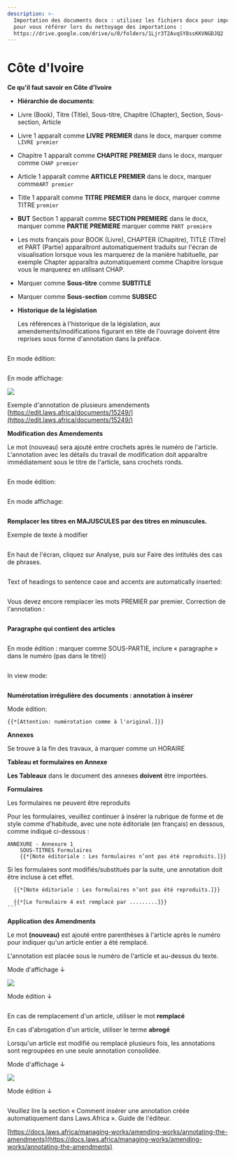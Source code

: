 ```yaml
---
description: >-
  Importation des documents docx : utilisez les fichiers docx pour importer et
  pour vous référer lors du nettoyage des importations :
  https://drive.google.com/drive/u/0/folders/1Ljr3T2AvqSY8ssKKVNGDJQ2
---
```


# Côte d'Ivoire

**Ce qu'il faut savoir en Côte d'Ivoire**

* **Hiérarchie de documents**:
* &#x20;Livre (Book), Titre (Title), Sous-titre, Chapitre (Chapter), Section, Sous-section, Article&#x20;
* Livre 1 apparaît comme **LIVRE PREMIER** dans le docx, marquer comme `LIVRE premier`
* Chapitre 1 apparaît comme **CHAPITRE PREMIER** dans le docx, marquer comme `CHAP premier`
* &#x20;Article 1 apparaît comme  **ARTICLE PREMIER** dans le docx, marquer comme`ART premier`&#x20;
* Title 1 apparaît comme **TITRE PREMIER** dans le docx, marquer comme TITRE `premier`
* **BUT** Section 1 apparaît comme  **SECTION PREMIERE** dans le docx, marquer comme **PARTIE PREMIERE** marquer comme `PART première`
* Les mots français pour BOOK (Livre), CHAPTER (Chapitre), TITLE (Titre) et PART (Partie) apparaîtront automatiquement traduits sur l'écran de visualisation lorsque vous les marquerez de la manière habituelle, par exemple Chapter apparaîtra automatiquement comme Chapitre lorsque vous le marquerez en utilisant CHAP.
* Marquer comme **Sous-titre** comme **SUBTITLE**
* Marquer comme **Sous-section** comme **SUBSEC**
*   **Historique de la législation**

    Les références à l'historique de la législation, aux amendements/modifications figurant en tête de l'ouvrage doivent être reprises sous forme d'annotation dans la préface.

<figure><img src="../.gitbook/assets/image (8) (1).png" alt=""><figcaption></figcaption></figure>

En mode édition:

<figure><img src="../.gitbook/assets/image (11).png" alt=""><figcaption></figcaption></figure>

En mode affichage:

![](<../.gitbook/assets/image (12).png>)

Exemple d'annotation de plusieurs amendements [https://edit.laws.africa/documents/15249/](https://edit.laws.africa/documents/15249/)

**Modification des Amendements**

Le mot (nouveau) sera ajouté entre crochets après le numéro de l'article. L'annotation avec les détails du travail de modification doit apparaître immédiatement sous le titre de l'article, sans crochets ronds.

<figure><img src="../.gitbook/assets/image (3) (2).png" alt=""><figcaption></figcaption></figure>

En mode édition:

<figure><img src="../.gitbook/assets/image (5) (1).png" alt=""><figcaption></figcaption></figure>

En mode affichage:

<figure><img src="../.gitbook/assets/image (6) (2).png" alt=""><figcaption></figcaption></figure>

**Remplacer les titres en MAJUSCULES par des titres en minuscules.**

Exemple de texte à modifier&#x20;

<figure><img src="../.gitbook/assets/Headings in Capitals.png" alt=""><figcaption></figcaption></figure>

En haut de l'écran, cliquez sur Analyse, puis sur Faire des intitulés des cas de phrases.

<figure><img src="../.gitbook/assets/Analysis makes headings sentence case.png" alt=""><figcaption></figcaption></figure>

Text of headings to sentence case and accents are automatically inserted:

<figure><img src="../.gitbook/assets/After running Analysis.png" alt=""><figcaption></figcaption></figure>

Vous devez encore remplacer les mots PREMIER par premier. Correction de l'annotation :

<figure><img src="../.gitbook/assets/image (8).png" alt=""><figcaption></figcaption></figure>

**Paragraphe qui contient des articles**





<figure><img src="../.gitbook/assets/image (2) (1).png" alt=""><figcaption></figcaption></figure>

En mode édition : marquer comme SOUS-PARTIE, inclure « paragraphe » dans le numéro (pas dans le titre))

<figure><img src="../.gitbook/assets/image (1) (1) (1).png" alt=""><figcaption></figcaption></figure>

In view mode:

<figure><img src="../.gitbook/assets/image (2) (1) (1).png" alt=""><figcaption></figcaption></figure>

**Numérotation irrégulière des documents : annotation à insérer**

Mode édition:

```bluebell
{{*[Attention: numérotation comme à l'original.]}}
```

**Annexes**&#x20;

Se trouve à la fin des travaux, à marquer comme un HORAIRE

**Tableau et formulaires en Annexe**

**Les Tableaux** dans le document des annexes **doivent** être importées.

**Formulaires**

Les formulaires ne peuvent être reproduits

Pour les formulaires, veuillez continuer à insérer la rubrique de forme et de style comme d'habitude, avec une note éditoriale (en français) en dessous, comme indiqué ci-dessous :



```
ANNEXURE - Annexure 1
    SOUS-TITRES Formulaires
    {{*[Note éditoriale : Les formulaires n’ont pas été reproduits.]}}
```

Si les formulaires sont modifiés/substitués par la suite, une annotation doit être incluse à cet effet.



````
  {{*[Note éditoriale : Les formulaires n’ont pas été reproduits.]}}

  {{*[Le formulaire 4 est remplacé par .........]}}
```
````

**Application des Amendments**

Le mot **(nouveau)** est ajouté entre parenthèses à l'article après le numéro pour indiquer qu'un article entier a été remplacé.

L'annotation est placée sous le numéro de l'article et au-dessus du texte.

&#x20;Mode d'affichage ↓

&#x20;![](../.gitbook/assets/image.png)

Mode édition ↓

<figure><img src="../.gitbook/assets/image (1).png" alt=""><figcaption></figcaption></figure>

&#x20;En cas de remplacement d'un article, utiliser le mot **remplacé**

En cas d'abrogation d'un article, utiliser le terme **abrogé**

Lorsqu'un article est modifié ou remplacé plusieurs fois, les annotations sont regroupées en une seule annotation consolidée.

Mode d'affichage ↓

&#x20;![](<../.gitbook/assets/image (3).png>)

Mode édition ↓

<figure><img src="../.gitbook/assets/image (5).png" alt=""><figcaption></figcaption></figure>

&#x20;Veuillez lire la section « Comment insérer une annotation créée automatiquement dans Laws.Africa ». Guide de l'éditeur.

[https://docs.laws.africa/managing-works/amending-works/annotating-the-amendments](https://docs.laws.africa/managing-works/amending-works/annotating-the-amendments)









